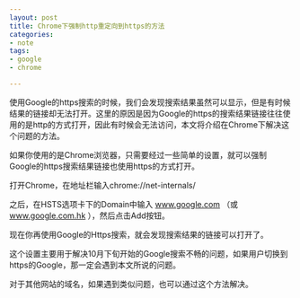 ```yaml
---
layout: post
title: Chrome下强制http重定向到https的方法
categories:
- note
tags:
- google
- chrome

---
```


使用Google的https搜索的时候，我们会发现搜索结果虽然可以显示，但是有时候结果的链接却无法打开。这里的原因是因为Google的https的搜索结果链接往往使用的是http的方式打开，因此有时候会无法访问，本文将介绍在Chrome下解决这个问题的方法。

如果你使用的是Chrome浏览器，只需要经过一些简单的设置，就可以强制Google的https搜索结果链接也使用https的方式打开。

打开Chrome，在地址栏输入chrome://net-internals/

之后，在HSTS选项卡下的Domain中输入 www.google.com （或 www.google.com.hk ），然后点击Add按钮。

现在你再使用Google的Https搜索，就会发现搜索结果的链接可以打开了。

这个设置主要用于解决10月下旬开始的Google搜索不畅的问题，如果用户切换到https的Google，那一定会遇到本文所说的问题。

对于其他网站的域名，如果遇到类似问题，也可以通过这个方法解决。
